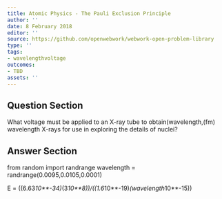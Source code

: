 ```yaml
---
title: Atomic Physics - The Pauli Exclusion Principle
author: ''
date: 8 February 2018
editor: ''
source: https://github.com/openwebwork/webwork-open-problem-library
type: ''
tags:
- wavelengthvoltage
outcomes:
- TBD
assets: ''
---
```


## Question Section 

What voltage must be applied to an X-ray tube to obtain(wavelength,(fm) wavelength X-rays for use in exploring the details of nuclei?


## Answer Section

from random import randrange
wavelength = randrange(0.0095,0.0105,0.0001)

E = ((6.63*10**-34)*(3*10**8))/((1.6*10**-19)*(wavelength*10**-15))